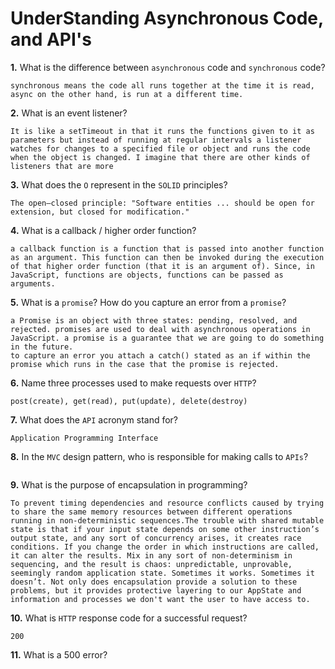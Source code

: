 # UnderStanding Asynchronous Code, and API's

**1.** What is the difference between `asynchronous` code and `synchronous` code?
<!-- enter you answer in the space below -->
```
synchronous means the code all runs together at the time it is read, async on the other hand, is run at a different time.
```
**2.** What is an event listener?
<!-- enter you answer in the space below -->
```
It is like a setTimeout in that it runs the functions given to it as parameters but instead of running at regular intervals a listener watches for changes to a specified file or object and runs the code when the object is changed. I imagine that there are other kinds of listeners that are more 
```
**3.** What does the `O` represent in the `SOLID` principles?
<!-- enter you answer in the space below -->
```
The open–closed principle: "Software entities ... should be open for extension, but closed for modification."
```
**4.** What is a callback / higher order function?
<!-- enter you answer in the space below -->
```
a callback function is a function that is passed into another function as an argument. This function can then be invoked during the execution of that higher order function (that it is an argument of). Since, in JavaScript, functions are objects, functions can be passed as arguments.
```
**5.** What is a `promise`? How do you capture an error from a `promise`?
<!-- enter you answer in the space below -->
```
a Promise is an object with three states: pending, resolved, and rejected. promises are used to deal with asynchronous operations in JavaScript. a promise is a guarantee that we are going to do something in the future.
to capture an error you attach a catch() stated as an if within the promise which runs in the case that the promise is rejected.
```
**6.** Name three processes used to make requests over `HTTP`?
<!-- enter you answer in the space below -->
```
post(create), get(read), put(update), delete(destroy)
```
**7.** What does the `API` acronym stand for?
<!-- enter you answer in the space below -->
```
Application Programming Interface
```
**8.** In the `MVC` design pattern, who is responsible for making calls to `APIs`?
<!-- enter you answer in the space below -->
```

```
**9.** What is the purpose of encapsulation in programming?
<!-- enter you answer in the space below -->
```
To prevent timing dependencies and resource conflicts caused by trying to share the same memory resources between different operations running in non-deterministic sequences.The trouble with shared mutable state is that if your input state depends on some other instruction’s output state, and any sort of concurrency arises, it creates race conditions. If you change the order in which instructions are called, it can alter the results. Mix in any sort of non-determinism in sequencing, and the result is chaos: unpredictable, unprovable, seemingly random application state. Sometimes it works. Sometimes it doesn’t. Not only does encapsulation provide a solution to these problems, but it provides protective layering to our AppState and information and processes we don't want the user to have access to.
```
**10.** What is `HTTP` response code for a successful request?
<!-- enter you answer in the space below -->
```
200
```
**11.** What is a 500 error?
<!-- enter you answer in the space below -->
```

```